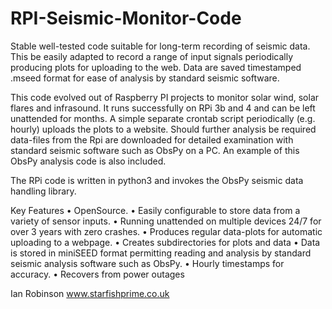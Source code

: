 # RPI-Seismic-Monitor-Code

Stable well-tested code suitable for long-term recording of seismic data. This be easily adapted to record a range of input signals periodically producing plots for uploading to the web. Data are saved timestamped .mseed format for ease of analysis by standard seismic software.

This code evolved out of Raspberry PI projects to monitor solar wind, solar flares and infrasound. It runs successfully on RPi 3b and 4 and can be left unattended for months. A simple separate crontab script periodically (e.g. hourly) uploads the plots to a website. Should further analysis be required data-files from the Rpi are downloaded for detailed examination with standard seismic software such as ObsPy on a PC. An example of this ObsPy analysis code is also included.

The RPi code is written in python3 and invokes the ObsPy seismic data handling library. 


Key Features
    • OpenSource.
    • Easily configurable to store data from a variety of sensor inputs.
    • Running unattended on multiple devices 24/7 for over 3 years with zero crashes.
    • Produces regular data-plots for automatic uploading to a webpage.
    • Creates subdirectories for plots and data
    • Data is stored in miniSEED format permitting reading and analysis by standard seismic analysis software such as ObsPy.
    • Hourly timestamps for accuracy.
    • Recovers from power outages



Ian Robinson     www.starfishprime.co.uk
